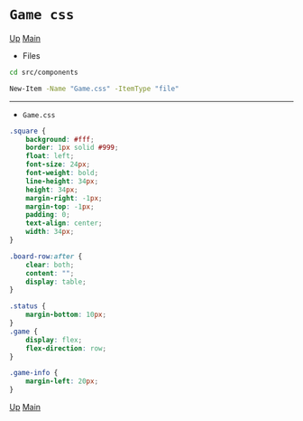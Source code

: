 # `Game css`

[Up](index.md)
[Main](../../../../index.md)

-   Files

```bash
cd src/components
```

```bash
New-Item -Name "Game.css" -ItemType "file"
```

---

-   `Game.css`

```css
.square {
    background: #fff;
    border: 1px solid #999;
    float: left;
    font-size: 24px;
    font-weight: bold;
    line-height: 34px;
    height: 34px;
    margin-right: -1px;
    margin-top: -1px;
    padding: 0;
    text-align: center;
    width: 34px;
}

.board-row:after {
    clear: both;
    content: "";
    display: table;
}

.status {
    margin-bottom: 10px;
}
.game {
    display: flex;
    flex-direction: row;
}

.game-info {
    margin-left: 20px;
}
```

[Up](index.md)
[Main](../../../../index.md)
